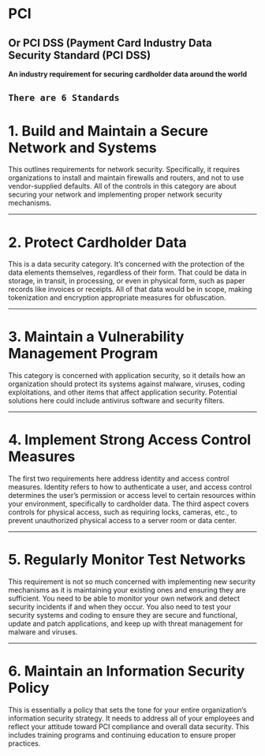 # PCI
## Or PCI DSS (Payment Card Industry Data Security Standard (PCI DSS) 

**An industry requirement for securing cardholder data around the world**

`There are 6 Standards`
---

# 1. Build and Maintain a Secure Network and Systems
This outlines requirements for network security. Specifically, it requires organizations to install and maintain firewalls and routers, and not to use vendor-supplied defaults. All of the controls in this category are about securing your network and implementing proper network security mechanisms.

---

# 2. Protect Cardholder Data
This is a data security category. It’s concerned with the protection of the data elements themselves, regardless of their form. That could be data in storage, in transit, in processing, or even in physical form, such as paper records like invoices or receipts. All of that data would be in scope, making tokenization and encryption appropriate measures for obfuscation.


---
# 3. Maintain a Vulnerability Management Program
This category is concerned with application security, so it details how an organization should protect its systems against malware, viruses, coding exploitations, and other items that affect application security. Potential solutions here could include antivirus software and security filters.


---

# 4. Implement Strong Access Control Measures
The first two requirements here address identity and access control measures. Identity refers to how to authenticate a user, and access control determines the user’s permission or access level to certain resources within your environment, specifically to cardholder data. The third aspect covers controls for physical access, such as requiring locks, cameras, etc., to prevent unauthorized physical access to a server room or data center.

---

# 5. Regularly Monitor Test Networks
This requirement is not so much concerned with implementing new security mechanisms as it is maintaining your existing ones and ensuring they are sufficient. You need to be able to monitor your own network and detect security incidents if and when they occur. You also need to test your security systems and coding to ensure they are secure and functional, update and patch applications, and keep up with threat management for malware and viruses.


---

# 6. Maintain an Information Security Policy
This is essentially a policy that sets the tone for your entire organization’s information security strategy. It needs to address all of your employees and reflect your attitude toward PCI compliance and overall data security. This includes training programs and continuing education to ensure proper practices.